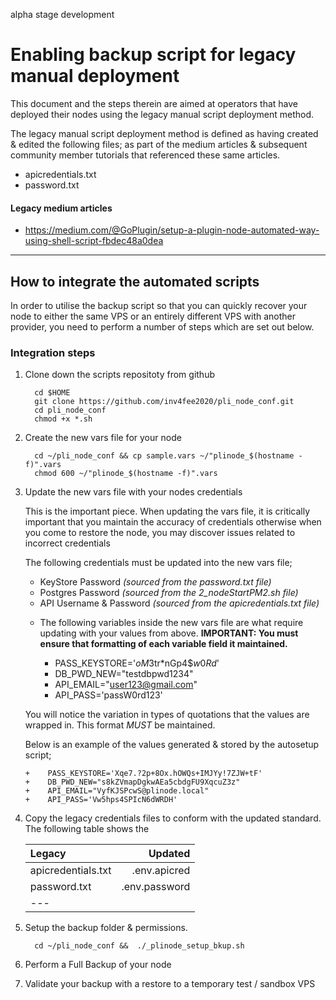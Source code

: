 alpha stage development

# Enabling backup script for legacy manual deployment

This document and the steps therein are aimed at operators that have deployed their nodes using the legacy manual script deployment method. 

The legacy manual script deployment method is defined as having created & edited the following files; as part of the medium articles & subsequent community member tutorials that referenced these same articles.

   - apicredentials.txt
   - password.txt

#### Legacy medium articles

   - https://medium.com/@GoPlugin/setup-a-plugin-node-automated-way-using-shell-script-fbdec48a0dea

---

## How to integrate the automated scripts

In order to utilise the backup script so that you can quickly recover your node to either the same VPS or an entirely different VPS with another provider, you need to perform a number of steps which are set out below.

### Integration steps

   1. Clone down the scripts repositoty from github

            cd $HOME
            git clone https://github.com/inv4fee2020/pli_node_conf.git
            cd pli_node_conf
            chmod +x *.sh


   2. Create the new vars file for your node
   
            cd ~/pli_node_conf && cp sample.vars ~/"plinode_$(hostname -f)".vars
            chmod 600 ~/"plinode_$(hostname -f)".vars


   3. Update the new vars file with your nodes credentials

      This is the important piece. When updating the vars file, it is critically important that you maintain the accuracy of credentials otherwise when you come to restore the node, you may discover issues related to incorrect credentials

      The following credentials must be updated into the new vars file;

      - KeyStore Password _(sourced from the password.txt file)_
      - Postgres Password _(sourced from the_ _2\_nodeStartPM2.sh file)_
      - API Username & Password _(sourced from the apicredentials.txt file)_


      +  The following variables inside the new vars file are what require updating with your values from above. 
      **IMPORTANT: You must ensure that formatting of each variable field it maintained.**

          +    PASS_KEYSTORE='$oM3$tr*nGp4$$w0Rd$'
          +    DB_PWD_NEW="testdbpwd1234"
          +    API_EMAIL="user123@gmail.com"
          +    API_PASS='passW0rd123'

      You will notice the variation in types of quotations that the values are wrapped in. This format *MUST* be maintained.

      Below is an example of the values generated & stored by the autosetup script;

          +    PASS_KEYSTORE='Xqe7.?2p+8Ox.hOWQs+IMJYy!7ZJW+tF'
          +    DB_PWD_NEW="s8kZVmapDgkwAEa5cbdgFU9XqcuZ3z"
          +    API_EMAIL="VyfKJSPcwS@plinode.local"
          +    API_PASS='Vw5hps4SPIcN6dWRDH'


   4. Copy the legacy credentials files to conform with the updated standard.
      The following table shows the 

      Legacy | Updated
      :--- | ---: 
      |apicredentials.txt | .env.apicred
      |password.txt | .env.password
      |---|


   5. Setup the backup folder & permissions.
   
            cd ~/pli_node_conf &&  ./_plinode_setup_bkup.sh


   6. Perform a Full Backup of your node
   7. Validate your backup with a restore to a temporary test / sandbox VPS